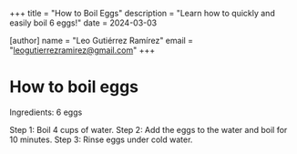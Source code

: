 +++
title = "How to Boil Eggs"
description = "Learn how to quickly and easily boil 6 eggs!"
date = 2024-03-03

[author]
name = "Leo Gutiérrez Ramírez"
email = "leogutierrezramirez@gmail.com"
+++

# How to boil eggs

Ingredients: 6 eggs

Step 1: Boil 4 cups of water.
Step 2: Add the eggs to the water and boil for 10 minutes.
Step 3: Rinse eggs under cold water.